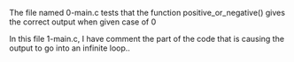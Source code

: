 The file named 0-main.c tests that the function
positive_or_negative() gives the correct output when given
case of 0

In this file 1-main.c, I have comment the part of the code
that is causing the output to go into an infinite loop..

